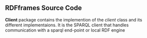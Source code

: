 ## RDFframes Source Code

**Client** package contains the implemention of the _client_ class and its different implementaions. It is the SPARQL client that handles communication with a sparql end-point or local RDF engine
